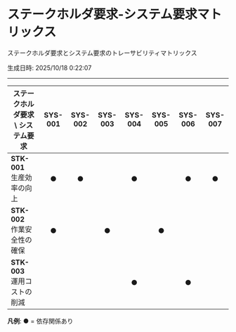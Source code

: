 # ステークホルダ要求-システム要求マトリックス

ステークホルダ要求とシステム要求のトレーサビリティマトリックス

生成日時: 2025/10/18 0:22:07

---

| ステークホルダ要求 \ システム要求 | SYS-001 | SYS-002 | SYS-003 | SYS-004 | SYS-005 | SYS-006 | SYS-007 |
| --- | :---: | :---: | :---: | :---: | :---: | :---: | :---: |
| **STK-001**<br>生産効率の向上 | ● | ● |  | ● |  | ● | ● |
| **STK-002**<br>作業安全性の確保 | ● |  | ● |  | ● |  |  |
| **STK-003**<br>運用コストの削減 |  |  |  | ● |  | ● |  |

**凡例**: ● = 依存関係あり
